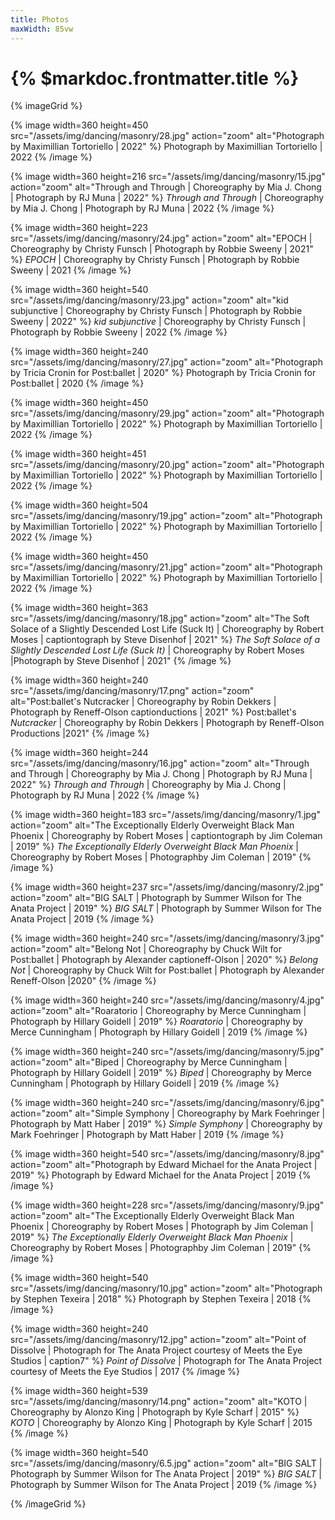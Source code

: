 ```yaml
---
title: Photos
maxWidth: 85vw
---
```


# {% $markdoc.frontmatter.title %}

{% imageGrid %}

{% image
  width=360 height=450
  src="/assets/img/dancing/masonry/28.jpg"
  action="zoom"
  alt="Photograph by Maximillian Tortoriello | 2022" %}
Photograph by Maximillian Tortoriello | 2022
{% /image %}

{% image
  width=360 height=216
  src="/assets/img/dancing/masonry/15.jpg"
  action="zoom"
  alt="Through and Through | Choreography by Mia J. Chong | Photograph by RJ Muna | 2022" %}
_Through and Through_ | Choreography by Mia J. Chong | Photograph by RJ Muna | 2022
{% /image %}

{% image
  width=360 height=223
  src="/assets/img/dancing/masonry/24.jpg"
  action="zoom"
  alt="EPOCH | Choreography by Christy Funsch | Photograph by Robbie Sweeny | 2021" %}
_EPOCH_ | Choreography by Christy Funsch | Photograph by Robbie Sweeny | 2021
{% /image %}

{% image
  width=360 height=540
  src="/assets/img/dancing/masonry/23.jpg"
  action="zoom"
  alt="kid subjunctive | Choreography by Christy Funsch | Photograph by Robbie Sweeny | 2022" %}
_kid subjunctive_ | Choreography by Christy Funsch | Photograph by Robbie Sweeny | 2022
{% /image %}

{% image
  width=360 height=240
  src="/assets/img/dancing/masonry/27.jpg"
  action="zoom"
  alt="Photograph by Tricia Cronin for Post:ballet | 2020" %}
Photograph by Tricia Cronin for Post:ballet | 2020
{% /image %}

{% image
  width=360 height=450
  src="/assets/img/dancing/masonry/29.jpg"
  action="zoom"
  alt="Photograph by Maximillian Tortoriello | 2022" %}
Photograph by Maximillian Tortoriello | 2022
{% /image %}

{% image
  width=360 height=451
  src="/assets/img/dancing/masonry/20.jpg"
  action="zoom"
  alt="Photograph by Maximillian Tortoriello | 2022" %}
Photograph by Maximillian Tortoriello | 2022
{% /image %}

{% image
  width=360 height=504
  src="/assets/img/dancing/masonry/19.jpg"
  action="zoom"
  alt="Photograph by Maximillian Tortoriello | 2022" %}
Photograph by Maximillian Tortoriello | 2022
{% /image %}

{% image
  width=360 height=450
  src="/assets/img/dancing/masonry/21.jpg"
  action="zoom"
  alt="Photograph by Maximillian Tortoriello | 2022" %}
Photograph by Maximillian Tortoriello | 2022
{% /image %}

{% image
  width=360 height=363
  src="/assets/img/dancing/masonry/18.jpg"
  action="zoom"
  alt="The Soft Solace of a Slightly Descended Lost Life (Suck It) | Choreography by Robert Moses | captiontograph by Steve Disenhof | 2021" %}
_The Soft Solace of a Slightly Descended Lost Life (Suck It)_ | Choreography by Robert Moses |Photograph by Steve Disenhof | 2021"
{% /image %}

{% image
  width=360 height=240
  src="/assets/img/dancing/masonry/17.png"
  action="zoom"
  alt="Post:ballet's Nutcracker | Choreography by Robin Dekkers | Photograph by Reneff-Olson captionductions | 2021" %}
Post:ballet's _Nutcracker_ | Choreography by Robin Dekkers | Photograph by Reneff-Olson Productions |2021"
{% /image %}

{% image
  width=360 height=244
  src="/assets/img/dancing/masonry/16.jpg"
  action="zoom"
  alt="Through and Through | Choreography by Mia J. Chong | Photograph by RJ Muna | 2022" %}
_Through and Through_ | Choreography by Mia J. Chong | Photograph by RJ Muna | 2022
{% /image %}

{% image
  width=360 height=183
  src="/assets/img/dancing/masonry/1.jpg"
  action="zoom"
  alt="The Exceptionally Elderly Overweight Black Man Phoenix | Choreography by Robert Moses | captiontograph by Jim Coleman | 2019" %}
_The Exceptionally Elderly Overweight Black Man Phoenix_ | Choreography by Robert Moses | Photographby Jim Coleman | 2019"
{% /image %}

{% image
  width=360 height=237
  src="/assets/img/dancing/masonry/2.jpg"
  action="zoom"
  alt="BIG SALT | Photograph by Summer Wilson for The Anata Project | 2019" %}
_BIG SALT_ | Photograph by Summer Wilson for The Anata Project | 2019
{% /image %}

{% image
  width=360 height=240
  src="/assets/img/dancing/masonry/3.jpg"
  action="zoom"
  alt="Belong Not | Choreography by Chuck Wilt for Post:ballet | Photograph by Alexander captioneff-Olson | 2020" %}
_Belong Not_ | Choreography by Chuck Wilt for Post:ballet | Photograph by Alexander Reneff-Olson |2020"
{% /image %}

{% image
  width=360 height=240
  src="/assets/img/dancing/masonry/4.jpg"
  action="zoom"
  alt="Roaratorio | Choreography by Merce Cunningham | Photograph by Hillary Goidell | 2019" %}
_Roaratorio_ | Choreography by Merce Cunningham | Photograph by Hillary Goidell | 2019
{% /image %}

{% image
  width=360 height=240
  src="/assets/img/dancing/masonry/5.jpg"
  action="zoom"
  alt="Biped | Choreography by Merce Cunningham | Photograph by Hillary Goidell | 2019" %}
_Biped_ | Choreography by Merce Cunningham | Photograph by Hillary Goidell | 2019
{% /image %}

{% image
  width=360 height=240
  src="/assets/img/dancing/masonry/6.jpg"
  action="zoom"
  alt="Simple Symphony | Choreography by Mark Foehringer | Photograph by Matt Haber | 2019" %}
_Simple Symphony_ | Choreography by Mark Foehringer | Photograph by Matt Haber | 2019
{% /image %}

{% image
  width=360 height=540
  src="/assets/img/dancing/masonry/8.jpg"
  action="zoom"
  alt="Photograph by Edward Michael for the Anata Project | 2019" %}
Photograph by Edward Michael for the Anata Project | 2019
{% /image %}

{% image
  width=360 height=228
  src="/assets/img/dancing/masonry/9.jpg"
  action="zoom"
  alt="The Exceptionally Elderly Overweight Black Man Phoenix | Choreography by Robert Moses | Photograph by Jim Coleman | 2019" %}
_The Exceptionally Elderly Overweight Black Man Phoenix_ | Choreography by Robert Moses | Photographby Jim Coleman | 2019"
{% /image %}

{% image
  width=360 height=540
  src="/assets/img/dancing/masonry/10.jpg"
  action="zoom"
  alt="Photograph by Stephen Texeira | 2018" %}
Photograph by Stephen Texeira | 2018
{% /image %}

{% image
  width=360 height=240
  src="/assets/img/dancing/masonry/12.jpg"
  action="zoom"
  alt="Point of Dissolve | Photograph for The Anata Project courtesy of Meets the Eye Studios | caption7" %}
_Point of Dissolve_ | Photograph for The Anata Project courtesy of Meets the Eye Studios | 2017
{% /image %}

{% image
  width=360 height=539
  src="/assets/img/dancing/masonry/14.png"
  action="zoom"
  alt="KOTO | Choreography by Alonzo King | Photograph by Kyle Scharf | 2015" %}
_KOTO_ | Choreography by Alonzo King | Photograph by Kyle Scharf | 2015
{% /image %}

{% image
  width=360 height=540
  src="/assets/img/dancing/masonry/6.5.jpg"
  action="zoom"
  alt="BIG SALT | Photograph by Summer Wilson for The Anata Project | 2019" %}
_BIG SALT_ | Photograph by Summer Wilson for The Anata Project | 2019
{% /image %}

{% /imageGrid %}
